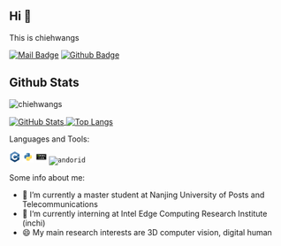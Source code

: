 ## Hi 👋

This is chiehwangs

[![Mail Badge](https://img.shields.io/badge/-chieh.wangs@gmail.com-c14438?style=flat&logo=Gmail&logoColor=white&link=mailto:chieh.wangs@gmail.com)](mailto:chieh.wangs@gmail.com)  [![Github Badge](https://img.shields.io/badge/-chiehwangs-grey?style=flat&logo=github&logoColor=white&link=https://github.com/chiehwangs/)](https://www.github.com/chiehwangs/)
## Github Stats
<p align=left> <img src=https://komarev.com/ghpvc/?username=chiehwangs alt=chiehwangs /> </p>

<a href="https://github.com/chiehwangs">
  <img align="center" alt="GitHub Stats" src="https://github-readme-stats.vercel.app/api?username=chiehwangs&show_icons=true&include_all_commits=true&cache_seconds=1800" />
</a>
<a href="https://github.com/chiehwangs">
  <img align="center" alt="Top Langs" src="https://github-readme-stats.vercel.app/api/top-langs/?username=chiehwangs&layout=compact&cache_seconds=1800" />
</a>

Languages and Tools:

<code><img height="20" src="https://raw.githubusercontent.com/github/explore/80688e429a7d4ef2fca1e82350fe8e3517d3494d/topics/cpp/cpp.png" alt="cpp"></code>
<code><img height="20" src="https://raw.githubusercontent.com/github/explore/80688e429a7d4ef2fca1e82350fe8e3517d3494d/topics/python/python.png" alt="python"></code>
<code><img height="20" src="https://raw.githubusercontent.com/github/explore/a1b6b508cca4e45f4d4102623957b552f872da89/topics/cuda/cuda.png" alt="andorid"></code>
<code><img height="20" src="https://avatars.githubusercontent.com/u/32689599?s=200&v=4" alt="andorid"></code>

<!--
**Ryyyc/ryyyc** is a ✨ _special_ ✨ repository because its `README.md` (this file) appears on your GitHub profile.
-->
Some info about me:
- 🔭 I’m currently a master student at Nanjing University of Posts and Telecommunications
- 🌱 I‘m currently interning at Intel Edge Computing Research Institute (inchi)
- 😄 My main research interests are 3D computer vision, digital human
<!--
- 🤔 I’m looking for a PhD or a RA position
- 👯 I’m looking to collaborate on ...
- 💬 Ask me about ...
- 📫 How to reach me: gmail,
- 😄 Pronouns: ...
- ⚡ Fun fact: ...
-->
